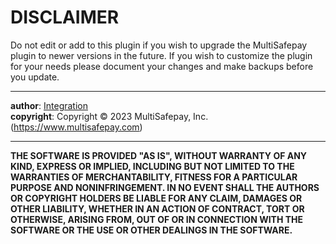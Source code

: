 DISCLAIMER
==========

Do not edit or add to this plugin if you wish to upgrade the MultiSafepay plugin
to newer versions in the future. If you wish to customize the plugin for your
needs please document your changes and make backups before you update.
___

**author**: [Integration](integration@multisafepay.com)\
**copyright**: Copyright &copy; 2023 MultiSafepay, Inc. (https://www.multisafepay.com)
___

**THE SOFTWARE IS PROVIDED "AS IS", WITHOUT WARRANTY OF ANY KIND, EXPRESS OR IMPLIED,
INCLUDING BUT NOT LIMITED TO THE WARRANTIES OF MERCHANTABILITY, FITNESS FOR A PARTICULAR
PURPOSE AND NONINFRINGEMENT. IN NO EVENT SHALL THE AUTHORS OR COPYRIGHT
HOLDERS BE LIABLE FOR ANY CLAIM, DAMAGES OR OTHER LIABILITY, WHETHER IN AN
ACTION OF CONTRACT, TORT OR OTHERWISE, ARISING FROM, OUT OF OR IN CONNECTION
WITH THE SOFTWARE OR THE USE OR OTHER DEALINGS IN THE SOFTWARE.**
